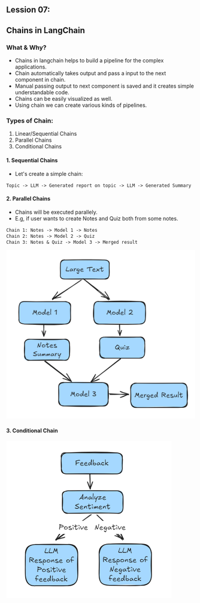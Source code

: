 ## Lession 07:

## Chains in LangChain
### What & Why?
- Chains in langchain helps to build a pipeline for the complex applications.
- Chain automatically takes output and pass a input to the next component in chain.
- Manual passing output to next component is saved and it creates simple understandable code. 
- Chains can be easily visualized as well.
- Using chain we can create various kinds of pipelines. 

### Types of Chain:
1. Linear/Sequential Chains
2. Parallel Chains
3. Conditional Chains

#### 1. Sequential Chains
- Let's create a simple chain: 
```
Topic -> LLM -> Generated report on topic -> LLM -> Generated Summary
```

#### 2. Parallel Chains
- Chains will be executed parallely. 
- E.g, if user wants to create Notes and Quiz both from some notes. 
```
Chain 1: Notes -> Model 1 -> Notes 
Chain 2: Notes -> Model 2 -> Quiz 
Chain 3: Notes & Quiz -> Model 3 -> Merged result
```
![alt text](images/image07_02.png)

#### 3. Conditional Chain
![alt text](images/image_07_1.png)